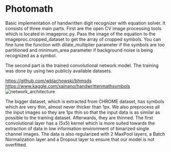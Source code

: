 # Photomath
Basic implementation of handwritten digit recognizer with equation solver. It consists of three main parts.
First are the open CV image processing tools which is located in imageproc.py. Pass the image of the equation to the imageproc.cropped_dataset to get the array of cropped symbols. 
You can fine tune the function with dilate_multiplier parameter if the symbols are too partitioned and minimum_area parameter if background noise is being recognized as a symbol.

The second part is the trained convolutional network model. The training was done by using two publicly available datasets. 

https://github.com/wblachowski/bhmsds
https://www.kaggle.com/xainano/handwrittenmathsymbols
![network_architecture](https://user-images.githubusercontent.com/53495210/149681422-ab9810e2-5bdf-4f35-890b-e434910bb69f.png)

The bigger dataset, which is extracted from CHROME dataset, has symbols which are very thin, almost never thicker than 1px. We also preprocess all the input images so they are 1px
thin so that the input data is as similar as possible to the training dataset. Afterwards, they are thinned.
The first convolutional layer has a (5x5) kernel which is more suited towards the extraction of data in low information environment of binarized single channel images. The data is
also regularized with 2 MaxPool layers, a Batch Normalization layer and a Dropout layer to ensure that our model is not overfitted.
